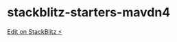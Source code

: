 # stackblitz-starters-mavdn4

[Edit on StackBlitz ⚡️](https://stackblitz.com/edit/stackblitz-starters-mavdn4)